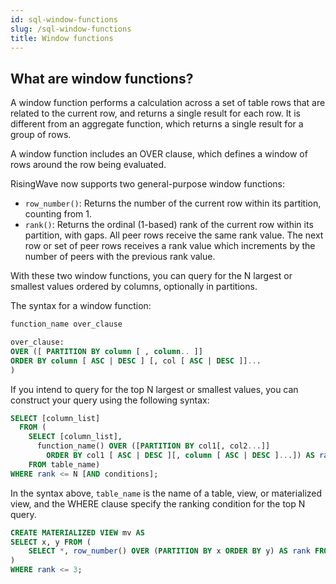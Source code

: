 ```yaml
---
id: sql-window-functions
slug: /sql-window-functions
title: Window functions
---
```


## What are window functions?

A window function performs a calculation across a set of table rows that are related to the current row, and returns a single result for each row. It is different from an aggregate function, which returns a single result for a group of rows.

A window function includes an OVER clause, which defines a window of rows around the row being evaluated.

RisingWave now supports two general-purpose window functions:

- `row_number()`: Returns the number of the current row within its partition, counting from 1.
- `rank()`: Returns the ordinal (1-based) rank of the current row within its partition, with gaps. All peer rows receive the same rank value. The next row or set of peer rows receives a rank value which increments by the number of peers with the previous rank value.

With these two window functions, you can query for the N largest or smallest values ordered by columns, optionally in partitions.

The syntax for a window function: 

```sql
function_name over_clause

over_clause:
OVER ([ PARTITION BY column [ , column.. ]]
ORDER BY column [ ASC | DESC ] [, col [ ASC | DESC ]]...
)
```

If you intend to query for the top N largest or smallest values, you can construct your query using the following syntax:

```sql
SELECT [column_list] 
  FROM (
    SELECT [column_list], 
      function_name() OVER ([PARTITION BY col1[, col2...]] 
        ORDER BY col1 [ ASC | DESC ][, column [ ASC | DESC ]...]) AS rank 
    FROM table_name)
WHERE rank <= N [AND conditions];
```

In the syntax above, `table_name` is the name of a table, view, or materialized view, and the WHERE clause specify the ranking condition for the top N query.


```sql
CREATE MATERIALIZED VIEW mv AS
SELECT x, y FROM (
    SELECT *, row_number() OVER (PARTITION BY x ORDER BY y) AS rank FROM t
)
WHERE rank <= 3;
```
